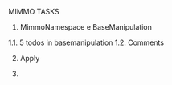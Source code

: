 MIMMO TASKS

1. MimmoNamespace e BaseManipulation

1.1. 5 todos in basemanipulation
1.2. Comments   

2. Apply

3. 